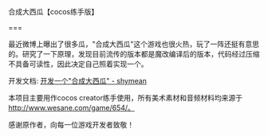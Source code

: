 
合成大西瓜【cocos练手版】

===

最近微博上曝出了很多瓜，"合成大西瓜"这个游戏也很火热，玩了一阵还挺有意思的。研究了一下原理，发现目前流传的版本都是魔改编译后的版本，代码经过压缩不具备可读性，因此决定自己照着实现一个。

开发文档: [开发一个"合成大西瓜" - shymean](https://shymean.com)

本项目主要用作cocos creator练手使用，所有美术素材和音频材料均来源于 http://www.wesane.com/game/654/。

感谢原作者，向每一位游戏开发者致敬！

